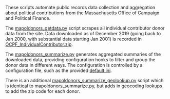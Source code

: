 These scripts automate public records data collection and aggregation about political contributions from the Massachusetts Office of Campaign and Political Finance.

The [mapoldonors_getdata.py](mapoldonors_getdata.py) script scrapes all individual contributor donor data from the site.  Data downloaded as of December 2019 (going back to Jan 2000, with substantial data starting Jan 2001) is recorded in [OCPF_IndividualContributor.zip](OCPF_IndividualContributor.zip).

The [mapoldonors_summarize.py](mapoldonors_summarize.py) generates aggregated summaries of the downloaded data, providing configuration hooks to filter and group the donor data in different ways.  The configuration is controlled by a configuration file, such as the provided [default.ini](default.ini]).

There is an additional [mapoldonors_summarize_geolookup.py](mapoldonors_summarize_geolookup.py) script which is identical to mapoldonors_summarize.py, but adds in geocoding lookups to add the zip code for each donor.
